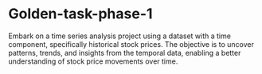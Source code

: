 # Golden-task-phase-1
Embark on a time series analysis project using a dataset with a time component, specifically historical stock prices. The objective is to uncover patterns, trends, and insights from the temporal data, enabling a better understanding of stock price movements over time.
